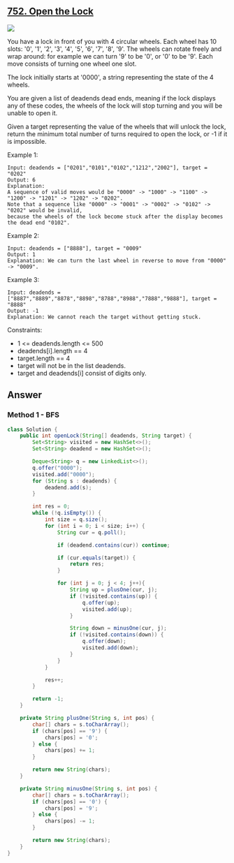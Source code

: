 ## [752. Open the Lock](https://leetcode.com/problems/open-the-lock/description/)

![](https://github.com/weltond/DataStructure/blob/master/medium.PNG)

You have a lock in front of you with 4 circular wheels. Each wheel has 10 slots: '0', '1', '2', '3', '4', '5', '6', '7', '8', '9'. The wheels can rotate freely and wrap around: for example we can turn '9' to be '0', or '0' to be '9'. Each move consists of turning one wheel one slot.

The lock initially starts at '0000', a string representing the state of the 4 wheels.

You are given a list of deadends dead ends, meaning if the lock displays any of these codes, the wheels of the lock will stop turning and you will be unable to open it.

Given a target representing the value of the wheels that will unlock the lock, return the minimum total number of turns required to open the lock, or -1 if it is impossible.

 

Example 1:
```
Input: deadends = ["0201","0101","0102","1212","2002"], target = "0202"
Output: 6
Explanation: 
A sequence of valid moves would be "0000" -> "1000" -> "1100" -> "1200" -> "1201" -> "1202" -> "0202".
Note that a sequence like "0000" -> "0001" -> "0002" -> "0102" -> "0202" would be invalid,
because the wheels of the lock become stuck after the display becomes the dead end "0102".
```
Example 2:
```
Input: deadends = ["8888"], target = "0009"
Output: 1
Explanation: We can turn the last wheel in reverse to move from "0000" -> "0009".
```
Example 3:
```
Input: deadends = ["8887","8889","8878","8898","8788","8988","7888","9888"], target = "8888"
Output: -1
Explanation: We cannot reach the target without getting stuck.
```

Constraints:

- 1 <= deadends.length <= 500
- deadends[i].length == 4
- target.length == 4
- target will not be in the list deadends.
- target and deadends[i] consist of digits only.


## Answer
### Method 1 - BFS
```java
class Solution {
    public int openLock(String[] deadends, String target) {
        Set<String> visited = new HashSet<>();
        Set<String> deadend = new HashSet<>();

        Deque<String> q = new LinkedList<>();
        q.offer("0000");
        visited.add("0000");
        for (String s : deadends) {
            deadend.add(s);
        }

        int res = 0;
        while (!q.isEmpty()) {
            int size = q.size();
            for (int i = 0; i < size; i++) {
                String cur = q.poll();

                if (deadend.contains(cur)) continue;

                if (cur.equals(target)) {
                    return res;
                }

                for (int j = 0; j < 4; j++){
                    String up = plusOne(cur, j);
                    if (!visited.contains(up)) {
                        q.offer(up);
                        visited.add(up);
                    }

                    String down = minusOne(cur, j);
                    if (!visited.contains(down)) {
                        q.offer(down);
                        visited.add(down);
                    }
                }
            }

            res++;
        }

        return -1;
    }

    private String plusOne(String s, int pos) {
        char[] chars = s.toCharArray();
        if (chars[pos] == '9') {
            chars[pos] = '0';
        } else {
            chars[pos] += 1;
        }

        return new String(chars);
    }

    private String minusOne(String s, int pos) {
        char[] chars = s.toCharArray();
        if (chars[pos] == '0') {
            chars[pos] = '9';
        } else {
            chars[pos] -= 1;
        }

        return new String(chars);
    }
}
```
